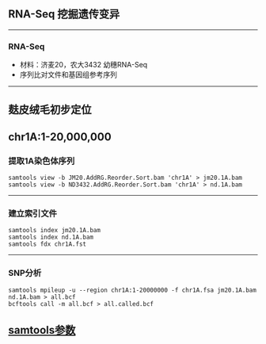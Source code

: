 ## RNA-Seq 挖掘遗传变异
-----------------------------
### RNA-Seq
* 材料：济麦20，农大3432 幼穗RNA-Seq
* 序列比对文件和基因组参考序列
-----------------------------
## 麸皮绒毛初步定位
chr1A:1-20,000,000
-----------------------------
### 提取1A染色体序列
```
samtools view -b JM20.AddRG.Reorder.Sort.bam 'chr1A' > jm20.1A.bam  
samtools view -b ND3432.AddRG.Reorder.Sort.bam 'chr1A' > nd.1A.bam
```
-----------------------------
### 建立索引文件
```
samtools index jm20.1A.bam
samtools index nd.1A.bam
samtools fdx chr1A.fst
```
-----------------------------
### SNP分析
```
samtools mpileup -u --region chr1A:1-20000000 -f chr1A.fsa jm20.1A.bam nd.1A.bam > all.bcf
bcftools call -m all.bcf > all.called.bcf

```
[samtools参数](http://www.htslib.org/doc/samtools-1.2.html)
-----------------------------
